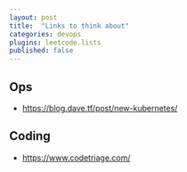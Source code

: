 ```yaml
---
layout: post
title:  "Links to think about"
categories: devops
plugins: leetcode.lists
published: false
---
```


## Ops
- https://blog.dave.tf/post/new-kubernetes/

## Coding
- https://www.codetriage.com/

